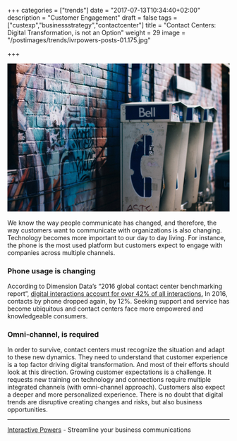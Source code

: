 +++
categories = ["trends"]
date = "2017-07-13T10:34:40+02:00"
description = "Customer Engagement"
draft = false
tags = ["custexp","businessstrategy","contactcenter"]
title = "Contact Centers: Digital Transformation, is not an Option"
weight = 29
image = "/postimages/trends/ivrpowers-posts-01.175.jpg"

+++

![Telephone boxes](/postimages/trends/ivrpowers-posts-01.175.jpg)


We know the way people communicate has changed, and therefore, the way customers want to communicate with organizations is also changing. Technology becomes more important to our day to day living. For instance, the phone is the most used platform but customers expect to engage with companies across multiple channels. 

### Phone usage is changing

According to Dimension Data’s “2016 global contact center benchmarking report”, [digital interactions account for over 42% of all interactions.](http://www.conferenciaapcc.org/2016/pdf/JoaoNascimento_DimensionData.pdf ) In 2016, contacts by phone dropped again, by 12%. Seeking support and service has become ubiquitous and contact centers face more empowered and knowledgeable consumers.

### Omni-channel, is required

In order to survive, contact centers must recognize the situation and adapt to these new dynamics. They need to understand that customer experience is a top factor driving digital transformation. And most of their efforts should look at this direction. Growing customer expectations is a challenge. It requests new training on technology and connections require multiple integrated channels (with omni-channel approach). Customers also expect a deeper and more personalized experience. There is no doubt that digital trends are disruptive creating changes and risks, but also business opportunities.

---
[Interactive Powers](http://www.ivrpowers.com/) - Streamline your business communications
